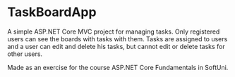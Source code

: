 # TaskBoardApp

A simple ASP.NET Core MVC project for managing tasks. Only registered users can see the boards with tasks with them. Tasks are assigned to users and a user can edit and delete his tasks, but cannot edit or delete tasks for other users.

Made as an exercise for the course ASP.NET Core Fundamentals in SoftUni.